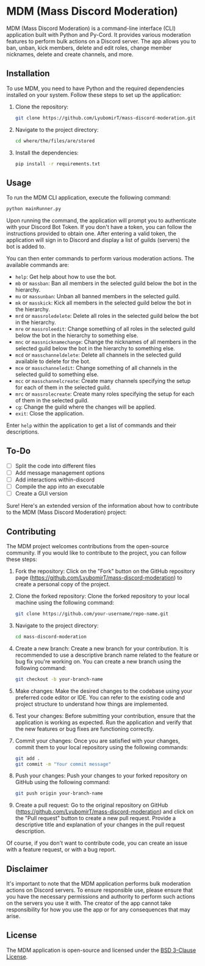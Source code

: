 # MDM (Mass Discord Moderation)

MDM (Mass Discord Moderation) is a command-line interface (CLI) application built with Python and Py-Cord. It provides various moderation features to perform bulk actions on a Discord server. The app allows you to ban, unban, kick members, delete and edit roles, change member nicknames, delete and create channels, and more.

## Installation

To use MDM, you need to have Python and the required dependencies installed on your system. Follow these steps to set up the application:

1. Clone the repository:

   ```bash
   git clone https://github.com/LyubomirT/mass-discord-moderation.git
   ```

2. Navigate to the project directory:

   ```bash
   cd where/the/files/are/stored
   ```

3. Install the dependencies:

   ```bash
   pip install -r requirements.txt
   ```

## Usage

To run the MDM CLI application, execute the following command:

```bash
python mainRunner.py
```

Upon running the command, the application will prompt you to authenticate with your Discord Bot Token. If you don't have a token, you can follow the instructions provided to obtain one. After entering a valid token, the application will sign in to Discord and display a list of guilds (servers) the bot is added to. 

You can then enter commands to perform various moderation actions. The available commands are:

- `help`: Get help about how to use the bot.
- `mb` or `massban`: Ban all members in the selected guild below the bot in the hierarchy.
- `mu` or `massunban`: Unban all banned members in the selected guild.
- `mk` or `masskick`: Kick all members in the selected guild below the bot in the hierarchy.
- `mrd` or `massroledelete`: Delete all roles in the selected guild below the bot in the hierarchy.
- `mre` or `massroleedit`: Change something of all roles in the selected guild below the bot in the hierarchy to something else.
- `mnc` or `massnicknamechange`: Change the nicknames of all members in the selected guild below the bot in the hierarchy to something else.
- `mcd` or `masschanneldelete`: Delete all channels in the selected guild available to delete for the bot.
- `mce` or `masschanneledit`: Change something of all channels in the selected guild to something else.
- `mcc` or `masschannelcreate`: Create many channels specifying the setup for each of them in the selected guild.
- `mrc` or `massrolecreate`: Create many roles specifying the setup for each of them in the selected guild.
- `cg`: Change the guild where the changes will be applied.
- `exit`: Close the application.

Enter `help` within the application to get a list of commands and their descriptions.

## To-Do

 - [ ] Split the code into different files
 - [ ] Add message management options
 - [ ] Add interactions within-discord
 - [ ] Compile the app into an executable
 - [ ] Create a GUI version

Sure! Here's an extended version of the information about how to contribute to the MDM (Mass Discord Moderation) project:

## Contributing

The MDM project welcomes contributions from the open-source community. If you would like to contribute to the project, you can follow these steps:

1. Fork the repository: Click on the "Fork" button on the GitHub repository page (https://github.com/LyubomirT/mass-discord-moderation) to create a personal copy of the project.

2. Clone the forked repository: Clone the forked repository to your local machine using the following command:

   ```bash
   git clone https://github.com/your-username/repo-name.git
   ```

3. Navigate to the project directory:

   ```bash
   cd mass-discord-moderation
   ```

4. Create a new branch: Create a new branch for your contribution. It is recommended to use a descriptive branch name related to the feature or bug fix you're working on. You can create a new branch using the following command:

   ```bash
   git checkout -b your-branch-name
   ```

5. Make changes: Make the desired changes to the codebase using your preferred code editor or IDE. You can refer to the existing code and project structure to understand how things are implemented.

6. Test your changes: Before submitting your contribution, ensure that the application is working as expected. Run the application and verify that the new features or bug fixes are functioning correctly.

7. Commit your changes: Once you are satisfied with your changes, commit them to your local repository using the following commands:

   ```bash
   git add .
   git commit -m "Your commit message"
   ```

8. Push your changes: Push your changes to your forked repository on GitHub using the following command:

   ```bash
   git push origin your-branch-name
   ```

9. Create a pull request: Go to the original repository on GitHub (https://github.com/LyubomirT/mass-discord-moderation) and click on the "Pull request" button to create a new pull request. Provide a descriptive title and explanation of your changes in the pull request description.

Of course, if you don't want to contribute  code, you can create an issue with a feature request, or with a bug report. 

## Disclaimer

It's important to note that the MDM application performs bulk moderation actions on Discord servers. To ensure responsible use, please ensure that you have the necessary permissions and authority to perform such actions on the servers you use it with. The creator of the app cannot take responsibility for how you use the app or for any consequences that may arise.

## License

The MDM application is open-source and licensed under the [BSD 3-Clause License](https://github.com/LyubomirT/mass-discord-moderation/blob/main/LICENSE).